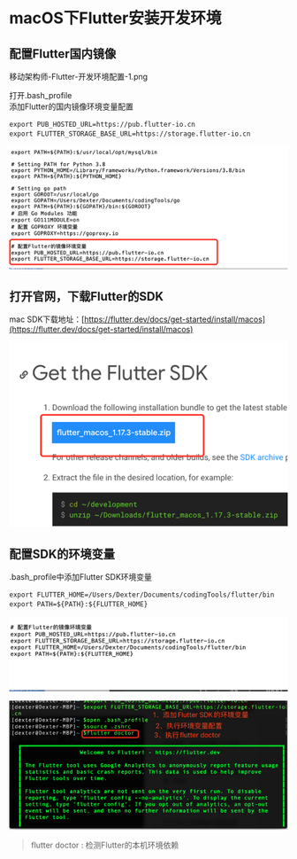 # macOS下Flutter安装开发环境

## 配置Flutter国内镜像

移动架构师-Flutter-开发环境配置-1.png

打开.bash\_profile  
添加Flutter的国内镜像环境变量配置

```xml
export PUB_HOSTED_URL=https://pub.flutter-io.cn
export FLUTTER_STORAGE_BASE_URL=https://storage.flutter-io.cn
```

![](/assets/移动架构师-Flutter-开发环境配置-1.png)

## 打开官网，下载Flutter的SDK

mac SDK下载地址：[https://flutter.dev/docs/get-started/install/macos](https://flutter.dev/docs/get-started/install/macos)

![](/assets/移动架构师-Flutter-开发环境配置-2.png)

## 配置SDK的环境变量

.bash\_profile中添加Flutter SDK环境变量
```xml
export FLUTTER_HOME=/Users/Dexter/Documents/codingTools/flutter/bin
export PATH=${PATH}:${FLUTTER_HOME}
```
![](/assets/移动架构师-Flutter-开发环境配置-4.png)

![](/assets/移动架构师-Flutter-开发环境配置-3.png)

>flutter doctor : 检测Flutter的本机环境依赖

